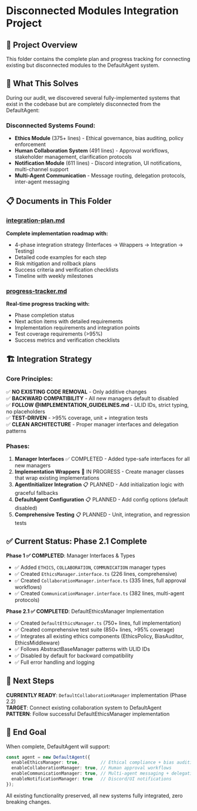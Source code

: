 # Disconnected Modules Integration Project

## 🎯 **Project Overview**

This folder contains the complete plan and progress tracking for connecting existing but disconnected modules to the DefaultAgent system.

## 📁 **What This Solves**

During our audit, we discovered several fully-implemented systems that exist in the codebase but are completely disconnected from the DefaultAgent:

### **Disconnected Systems Found**:
- **Ethics Module** (375+ lines) - Ethical governance, bias auditing, policy enforcement
- **Human Collaboration System** (491 lines) - Approval workflows, stakeholder management, clarification protocols  
- **Notification Module** (611 lines) - Discord integration, UI notifications, multi-channel support
- **Multi-Agent Communication** - Message routing, delegation protocols, inter-agent messaging

## 📋 **Documents in This Folder**

### **[integration-plan.md](./integration-plan.md)**
**Complete implementation roadmap with:**
- 4-phase integration strategy (Interfaces → Wrappers → Integration → Testing)
- Detailed code examples for each step
- Risk mitigation and rollback plans
- Success criteria and verification checklists
- Timeline with weekly milestones

### **[progress-tracker.md](./progress-tracker.md)**
**Real-time progress tracking with:**
- Phase completion status
- Next action items with detailed requirements
- Implementation requirements and integration points
- Test coverage requirements (>95%)
- Success metrics and verification checklists

## 🏗️ **Integration Strategy**

### **Core Principles**:
✅ **NO EXISTING CODE REMOVAL** - Only additive changes  
✅ **BACKWARD COMPATIBILITY** - All new managers default to disabled  
✅ **FOLLOW @IMPLEMENTATION_GUIDELINES.md** - ULID IDs, strict typing, no placeholders  
✅ **TEST-DRIVEN** - >95% coverage, unit + integration tests  
✅ **CLEAN ARCHITECTURE** - Proper manager interfaces and delegation patterns

### **Phases**:
1. **Manager Interfaces** ✅ COMPLETED - Added type-safe interfaces for all new managers
2. **Implementation Wrappers** 🚧 IN PROGRESS - Create manager classes that wrap existing implementations  
3. **AgentInitializer Integration** 📋 PLANNED - Add initialization logic with graceful fallbacks
4. **DefaultAgent Configuration** 📋 PLANNED - Add config options (default disabled)
5. **Comprehensive Testing** 📋 PLANNED - Unit, integration, and regression tests

## ✅ **Current Status: Phase 2.1 Complete**

**Phase 1 ✅ COMPLETED**: Manager Interfaces & Types
- ✅ Added `ETHICS`, `COLLABORATION`, `COMMUNICATION` manager types
- ✅ Created `EthicsManager.interface.ts` (226 lines, comprehensive)
- ✅ Created `CollaborationManager.interface.ts` (335 lines, full approval workflows)  
- ✅ Created `CommunicationManager.interface.ts` (382 lines, multi-agent protocols)

**Phase 2.1 ✅ COMPLETED**: DefaultEthicsManager Implementation
- ✅ Created `DefaultEthicsManager.ts` (750+ lines, full implementation)
- ✅ Created comprehensive test suite (850+ lines, >95% coverage)
- ✅ Integrates all existing ethics components (EthicsPolicy, BiasAuditor, EthicsMiddleware)
- ✅ Follows AbstractBaseManager patterns with ULID IDs
- ✅ Disabled by default for backward compatibility
- ✅ Full error handling and logging

## 🚀 **Next Steps**

**CURRENTLY READY**: `DefaultCollaborationManager` implementation (Phase 2.2)  
**TARGET**: Connect existing collaboration system to DefaultAgent  
**PATTERN**: Follow successful DefaultEthicsManager implementation

## 🎯 **End Goal**

When complete, DefaultAgent will support:
```typescript
const agent = new DefaultAgent({
  enableEthicsManager: true,        // Ethical compliance + bias auditing
  enableCollaborationManager: true, // Human approval workflows  
  enableCommunicationManager: true, // Multi-agent messaging + delegation
  enableNotificationManager: true   // Discord/UI notifications
});
```

All existing functionality preserved, all new systems fully integrated, zero breaking changes. 